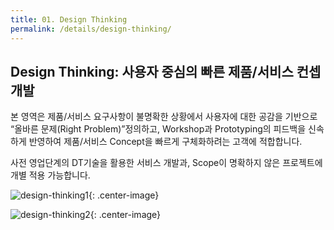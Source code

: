 ```yaml
---
title: 01. Design Thinking
permalink: /details/design-thinking/
---
```


## Design Thinking: 사용자 중심의 빠른 제품/서비스 컨셉 개발

본 영역은 제품/서비스 요구사항이 불명확한 상황에서 사용자에 대한 공감을 기반으로 “올바른 문제(Right Problem)”정의하고, Workshop과 Prototyping의 피드백을 신속하게 반영하여 제품/서비스 Concept을 빠르게 구체화하려는 고객에 적합합니다.  

사전 영업단계의 DT기술을 활용한 서비스 개발과, Scope이 명확하지 않은 프로젝트에 개별 적용 가능합니다.

![design-thinking1](https://cnaps-skcc.github.io/assets/images/design-thinking1.png){: .center-image}

![design-thinking2](https://cnaps-skcc.github.io/assets/images/design-thinking2.png){: .center-image}
